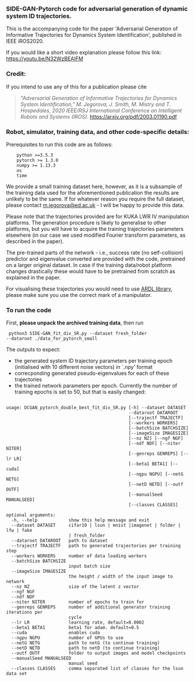 ### SIDE-GAN-Pytorch code for adversarial generation of dynamic system ID trajectories.

This is the accompanying code for the paper 'Adversarial Generation of Informative Trajectories for Dynamics System Identification', published in IEEE iROS2020.

If you would like a short video explanation please follow this link: https://youtu.be/N32WzBEAIFM

### Credit:

If you intend to use any of this for a publication please cite 
> _"Adversarial Generation of Informative Trajectories for Dynamics System Identification," M. Jegorova, J. Smith, M. Mistry and T. Hospedales, 2020 IEEE/RSJ International Conference on Intelligent Robots and Systems (IROS)._
https://arxiv.org/pdf/2003.01190.pdf



### Robot, simulator, training data, and other code-specific details:
Prerequisites to run this code are as follows:
```  
    python >=3.5.3  
    pytorch >= 1.3.0  
    numpy >= 1.13.3  
    os
    time
```


We provide a small training dataset here, however, as it is a subsample of the training data used for the aforementioned publication the results are unlikely to be the same. If for whatever reason you require the full dataset, please contact m.jegorova@ed.ac.uk - I will be happy to provide this data.

Please note that the trajectories provided are for KUKA LWR IV manipulation platforms. The generation procedure is likely to generalise to other platforms, but you will have to acquire the training trajectories parameters elsewhere (in our case we used modified Fourier transform parameters, as described in the paper). 

The pre-trained parts of the network - i.e., success rate (no self-collision) predictor and eigenvalue converted are provided with the code, pretrained on a larger original dataset. In case if the training data/robot platform changes drastically these would have to be pretrained from scratch as explained in the paper.

For visualising these trajectories you would need to use [ARDL library](https://github.com/smithjoshua001/ARDL), please make sure you use the correct mark of a manipulator.

### To run the code
First, **please unpack the archived training data**, then run

<code> python3 SIDE-GAN_fit_div_SR.py --dataset fresh_folder --dataroot ./data_for_pytorch_small </code>

The outputs to expect:
* the generated system ID trajectory parameters per training epoch (initialised with 10 different noise vectors) in `.npy' format
* correcponding generated pseudo-eigenvalues for each of these trajectories 
* the trained network parameters per epoch.
Currently the number of training epochs is set to 50, but that is easily changed:

```
  
usage: DCGAN_pytorch_double_best_fit_div_SR.py [-h] --dataset DATASET
                                               --dataroot DATAROOT
                                               [--trajectf TRAJECTF]
                                               [--workers WORKERS]
                                               [--batchSize BATCHSIZE]
                                               [--imageSize IMAGESIZE]
                                               [--nz NZ] [--ngf NGF]
                                               [--ndf NDF] [--niter NITER]
                                               [--genreps GENREPS] [--lr LR]
                                               [--beta1 BETA1] [--cuda]
                                               [--ngpu NGPU] [--netG NETG]
                                               [--netD NETD] [--outf OUTF]
                                               [--manualSeed MANUALSEED]
                                               [--classes CLASSES]

optional arguments:
  -h, --help            show this help message and exit
  --dataset DATASET     cifar10 | lsun | mnist |imagenet | folder | lfw | fake
                        | fresh_folder
  --dataroot DATAROOT   path to dataset
  --trajectf TRAJECTF   path to generated trajectories per training step
  --workers WORKERS     number of data loading workers
  --batchSize BATCHSIZE
                        input batch size
  --imageSize IMAGESIZE
                        the height / width of the input image to network
  --nz NZ               size of the latent z vector
  --ngf NGF
  --ndf NDF
  --niter NITER         number of epochs to train for
  --genreps GENREPS     number of additional generator training iterations per
                        cycle
  --lr LR               learning rate, default=0.0002
  --beta1 BETA1         beta1 for adam. default=0.5
  --cuda                enables cuda
  --ngpu NGPU           number of GPUs to use
  --netG NETG           path to netG (to continue training)
  --netD NETD           path to netD (to continue training)
  --outf OUTF           folder to output images and model checkpoints
  --manualSeed MANUALSEED
                        manual seed
  --classes CLASSES     comma separated list of classes for the lsun data set
```


